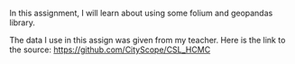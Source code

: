 In this assignment, I will learn about using some folium and geopandas library. 

The data I use in this assign was given from my teacher. Here is the link to the source: https://github.com/CityScope/CSL_HCMC

